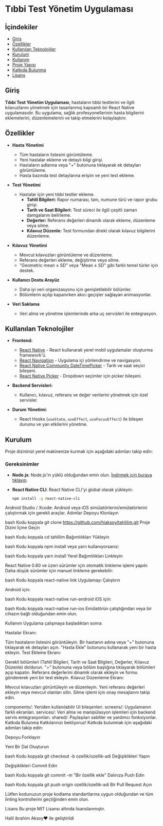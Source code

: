 # Tıbbi Test Yönetim Uygulaması


## İçindekiler

- [Giriş](#giriş)
- [Özellikler](#özellikler)
- [Kullanılan Teknolojiler](#kullanılan-teknolojiler)
- [Kurulum](#kurulum)
- [Kullanım](#kullanım)
- [Proje Yapısı](#proje-yapısı)
- [Katkıda Bulunma](#katkıda-bulunma)
- [Lisans](#lisans)

## Giriş

**Tıbbi Test Yönetim Uygulaması**, hastaların tıbbi testlerini ve ilgili kılavuzlarını yönetmek için tasarlanmış kapsamlı bir React Native uygulamasıdır. Bu uygulama, sağlık profesyonellerinin hasta bilgilerini eklemelerini, düzenlemelerini ve takip etmelerini kolaylaştırır.

## Özellikler

- **Hasta Yönetimi**
  - Tüm hastaların listesini görüntüleme.
  - Yeni hastalar ekleme ve detaylı bilgi girişi.
  - Hastaların adlarına veya "+" butonuna tıklayarak ek detayları görüntüleme.
  - Hasta bazında test detaylarına erişim ve yeni test ekleme.

- **Test Yönetimi**
  - Hastalar için yeni tıbbi testler ekleme.
    - **Tahlil Bilgileri:** Rapor numarası, tanı, numune türü ve rapor grubu girişi.
    - **Tarih ve Saat Bilgileri:** Test süreci ile ilgili çeşitli zaman damgalarını belirleme.
    - **Değerler:** Referans değerleri dinamik olarak ekleme, düzenleme veya silme.
    - **Kılavuz Düzenle:** Test formundan direkt olarak kılavuz bilgilerini düzenleme.

- **Kılavuz Yönetimi**
  - Mevcut kılavuzları görüntüleme ve düzenleme.
  - Referans değerleri ekleme, değiştirme veya silme.
  - "Geometric mean ± SD" veya "Mean ± SD" gibi farklı temel türler için destek.

- **Kullanıcı Dostu Arayüz**
  - Daha iyi veri organizasyonu için genişletilebilir bölümler.
  - Bölümlerin açılıp kapanırken akıcı geçişler sağlayan animasyonlar.

- **Veri Saklama**
  - Veri alma ve yönetme işlemlerinde arka uç servisleri ile entegrasyon.


## Kullanılan Teknolojiler

- **Frontend:**
  - [React Native](https://reactnative.dev/) - React kullanarak yerel mobil uygulamalar oluşturma framework'ü.
  - [React Navigation](https://reactnavigation.org/) - Uygulama içi yönlendirme ve navigasyon.
  - [React Native Community DateTimePicker](https://github.com/react-native-datetimepicker/datetimepicker) - Tarih ve saat seçici bileşeni.
  - [React Native Picker](https://github.com/react-native-picker/picker) - Dropdown seçimler için picker bileşeni.

- **Backend Servisleri:**
  - Kullanıcı, kılavuz, referans ve değer verilerini yönetmek için özel servisler.

- **Durum Yönetimi:**
  - React Hooks (`useState`, `useEffect`, `useFocusEffect`) ile bileşen durumu ve yan etkilerini yönetme.

## Kurulum

Proje dizininizi yerel makinenize kurmak için aşağıdaki adımları takip edin:

### Gereksinimler

- **Node.js**: Node.js'in yüklü olduğundan emin olun. [İndirmek için buraya tıklayın](https://nodejs.org/).
- **React Native CLI**: React Native CLI'yi global olarak yükleyin:
  
  ```bash
  npm install -g react-native-cli
Android Studio / Xcode: Android veya iOS simülatörlerini/emülatörlerini çalıştırmak için gerekli araçlar.
Adımlar
Depoyu Klonlayın

bash
Kodu kopyala
git clone https://github.com/hiaksoy/tahlilim.git
Proje Dizini İçine Geçin

bash
Kodu kopyala
cd tahlilim
Bağımlılıkları Yükleyin

bash
Kodu kopyala
npm install
veya yarn kullanıyorsanız:

bash
Kodu kopyala
yarn install
Yerel Bağımlılıkları Linkleyin

React Native 0.60 ve üzeri sürümler için otomatik linkleme işlemi yapılır. Daha düşük sürümler için manuel linkleme gerekebilir:

bash
Kodu kopyala
react-native link
Uygulamayı Çalıştırın

Android için:

bash
Kodu kopyala
react-native run-android
iOS için:

bash
Kodu kopyala
react-native run-ios
Emülatörün çalıştığından veya bir cihazın bağlı olduğundan emin olun.

Kullanım
Uygulama çalışmaya başladıktan sonra:

Hastalar Ekranı:

Tüm hastaların listesini görüntüleyin.
Bir hastanın adına veya "+" butonuna tıklayarak ek detayları açın.
"Hasta Ekle" butonunu kullanarak yeni bir hasta ekleyin.
Test Ekleme Ekranı:

Gerekli bölümleri (Tahlil Bilgileri, Tarih ve Saat Bilgileri, Değerler, Kılavuz Düzenle) doldurun.
"+" butonuna veya bölüm başlığına tıklayarak bölümleri açıp kapatın.
Referans değerlerini dinamik olarak ekleyin ve formu göndererek yeni bir test ekleyin.
Kılavuz Düzenleme Ekranı:

Mevcut kılavuzları görüntüleyin ve düzenleyin.
Yeni referans değerleri ekleyin veya mevcut olanları silin.
Silme işlemi için onay mesajlarını takip edin.


components/: Yeniden kullanılabilir UI bileşenleri.
screens/: Uygulamanın farklı ekranları.
services/: Veri alma ve manipülasyon işlemleri için backend servis entegrasyonları.
shared/: Paylaşılan sabitler ve yardımcı fonksiyonlar.
Katkıda Bulunma
Katkılarınızı bekliyoruz! Katkıda bulunmak için aşağıdaki adımları takip edin:

Depoyu Forklayın

Yeni Bir Dal Oluşturun

bash
Kodu kopyala
git checkout -b ozellik/ozellik-adi
Değişiklikleri Yapın

Değişiklikleri Commit Edin

bash
Kodu kopyala
git commit -m "Bir özellik ekle"
Dalınıza Push Edin

bash
Kodu kopyala
git push origin ozellik/ozellik-adi
Bir Pull Request Açın

Lütfen kodunuzun proje kodlama standartlarına uygun olduğundan ve tüm linting kontrollerini geçtiğinden emin olun.

Lisans
Bu proje MIT Lisansı altında lisanslanmıştır.

Halil ibrahim Aksoy❤️ ile geliştirildi
